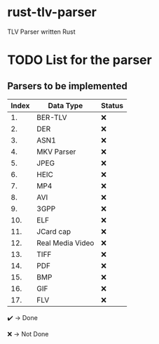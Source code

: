 # rust-tlv-parser
TLV Parser written Rust


# TODO List for the parser

## Parsers to be implemented

| Index | Data Type        | Status |
| ----- | ---------------- | ------ |
| 1.    | BER-TLV          | :x:    |
| 2.    | DER              | :x:    |
| 3.    | ASN1             | :x:    |
| 4.    | MKV Parser       | :x:    |
| 5.    | JPEG             | :x:    |
| 6.    | HEIC             | :x:    |
| 7.    | MP4              | :x:    |
| 8.    | AVI              | :x:    |
| 9.    | 3GPP             | :x:    |
| 10.   | ELF              | :x:    |
| 11.   | JCard cap        | :x:    |
| 12.   | Real Media Video | :x:    |
| 13.   | TIFF             | :x:    |
| 14.   | PDF              | :x:    |
| 15.   | BMP              | :x:    |
| 16.   | GIF              | :x:    |
| 17.   | FLV              | :x:    |

:heavy_check_mark: -> Done

:x:  -> Not Done
